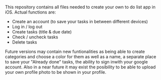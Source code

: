 This repository contains all files needed to create your own to do list app in iOS. 
Actual functions are:
- Create an account (to save your tasks in between different devices)
- Log in / log out
- Create tasks (title & due date)
- Check / uncheck tasks
- Delete tasks

Future versions may contain new funtionalities as being able to create categories and choose a color for them as well as a name, 
a separate place to save your "Already done" tasks, the ability to sign inwith your google account. 
Also in a near future it may exist the posibility to be able to upload your own profile photo to be shown in your profile.



